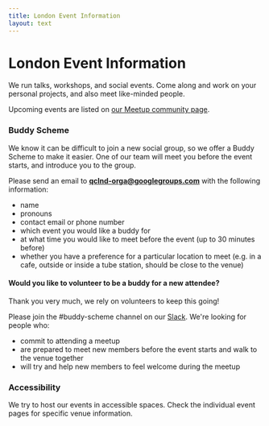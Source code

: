 ```yaml
---
title: London Event Information
layout: text
---
```


# London Event Information

We run talks, workshops, and social events. Come along and work on your personal projects, and also meet like-minded people.

Upcoming events are listed on [our Meetup community page](https://www.meetup.com/Queer-Code-London).

### Buddy Scheme

We know it can be difficult to join a new social group, so we offer a Buddy Scheme to make it easier. One of our team will meet you before the event starts, and introduce you to the group.

Please send an email to **qclnd-orga@googlegroups.com** with the following information:

- name
- pronouns
- contact email or phone number
- which event you would like a buddy for
- at what time you would like to meet before the event (up to 30 minutes before)
- whether you have a preference for a particular location to meet (e.g. in a cafe, outside or inside a tube station, should be close to the venue)


#### Would you like to volunteer to be a buddy for a new attendee?

Thank you very much, we rely on volunteers to keep this going!

Please join the #buddy-scheme channel on our [Slack](https://join.slack.com/t/queercodelondon/shared_invite/zt-1mhqtisqc-rHsMDwJgckUKpRUxqBgGZg). We're looking for people who:
- commit to attending a meetup
- are prepared to meet new members before the event starts and walk to the venue together
- will try and help new members to feel welcome during the meetup

### Accessibility

We try to host our events in accessible spaces. Check the individual event pages for specific venue information.
